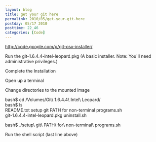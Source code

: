 ```yaml
---
layout: blog
title: get your git here
permalink: 2010/05/get-your-git-here
postday: 05/17 2010
posttime: 22_46
categories: [Code]
---
```


<p><a href="http://code.google.com/p/git-osx-installer/" title="http://code.google.com/p/git-osx-installer/">http://code.google.com/p/git-osx-installer/</a></p>
<p>Run the git-1.6.4.4-intel-leopard.pkg (A basic installer. Note: You'll need administrative privileges.)</p>
<p>Complete the Installation</p>
<p>Open up a terminal</p>
<p>Change directories to the mounted image</p>
<p>bash$ cd /Volumes/Git\ 1.6.4.4\ Intel\ Leopard/<br />
bash$ ls<br />
README.txt                    setup git PATH for non-terminal programs.sh<br />
git-1.6.4.4-intel-leopard.pkg            uninstall.sh</p>
<p>bash$ ./setup\ git\ PATH\ for\ non-terminal\ programs.sh</p>
<p>Run the shell script (last line above)</p>
